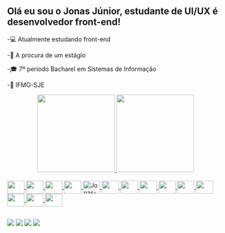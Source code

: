 ## Olá eu sou o Jonas Júnior, estudante de UI/UX é desenvolvedor front-end!

-💻 Atualmente estudando front-end

-🚀 A procura de um estágio

-🎓 7º periodo Bacharel em Sistemas de Informação

-🏫 IFMG-SJE

<div align="center">
  <a href="https://github.com/jonasjunior">
  <img height="180em" src="https://github-readme-stats.vercel.app/api?username=jonas270&show_icons=true&theme=dark&include_all_commits=true&count_private=true"/>
  <img height="180em" src="https://github-readme-stats.vercel.app/api/top-langs/?username=jonas270&layout=compact&langs_count=7&theme=dark"/>
</div>
<div style="display: inline_block"><br>
  <img  <img align="center" height="30" width="40" src="https://cdn.jsdelivr.net/gh/devicons/devicon/icons/html5/html5-original.svg" />
  <img align="center" height="30" width="40" src="https://cdn.jsdelivr.net/gh/devicons/devicon/icons/css3/css3-original.svg" />
  <img align="center" height="30" width="40" src="https://cdn.jsdelivr.net/gh/devicons/devicon/icons/javascript/javascript-plain.svg" />
  <img align="center" height="30" width="40" src="https://cdn.jsdelivr.net/gh/devicons/devicon/icons/figma/figma-original.svg" />
  <img  align="center" alt="Jonas-react" height="30" width="40"src="https://cdn.jsdelivr.net/gh/devicons/devicon/icons/react/react-original-wordmark.svg" />     
  <img align="center" height="30" width="40" src="https://cdn.jsdelivr.net/gh/devicons/devicon/icons/java/java-original-wordmark.svg" />
  <img align="center" height="30" width="40" src="https://cdn.jsdelivr.net/gh/devicons/devicon/icons/c/c-original.svg" />
  <img  align="center" height="30" width="40" src="https://cdn.jsdelivr.net/gh/devicons/devicon/icons/cplusplus/cplusplus-original.svg" />
  <img  align="center" height="30" width="40" src="https://cdn.jsdelivr.net/gh/devicons/devicon/icons/csharp/csharp-original.svg" />
  <img align="center" height="30" width="40" src="https://cdn.jsdelivr.net/gh/devicons/devicon/icons/python/python-original.svg" />
  <img  align="center" height="30" width="40" src="https://cdn.jsdelivr.net/gh/devicons/devicon/icons/photoshop/photoshop-plain.svg" />
  <img  align="center" height="30" width="40" src="https://cdn.jsdelivr.net/gh/devicons/devicon/icons/sqlite/sqlite-original.svg" />     
  <img  align="center" height="30" width="40" src="https://cdn.jsdelivr.net/gh/devicons/devicon/icons/mysql/mysql-original-wordmark.svg" />
  <img  align="center" height="30" width="40" src="https://cdn.jsdelivr.net/gh/devicons/devicon/icons/php/php-original.svg" />
          
                       
  
  
  
  ##
 
<div> 

  <a href="https://www.instagram.com/jonasjuniorr_/?hl=pt-br" target="_blank"> <img src="https://img.shields.io/badge/-Instagram-%23E4405F?style=for-the-badge&logo=instagram&logoColor=white" target="_blank"></a>
  <a href = "mailto:juniorjonas607@gmail.com"><img src="https://img.shields.io/badge/-Gmail-%23333?style=for-the-badge&logo=gmail&logoColor=white" target="_blank"></a>
  <a href="https://www.linkedin.com/in/jonas-junior-b50342144/" target="_blank"> <img src="https://img.shields.io/badge/-LinkedIn-%230077B5?style=for-the-badge&logo=linkedin&logoColor=white" target="_blank"></a>
  <a href="https://api.whatsapp.com/send?phone=5533999141459&text=Ol%C3%A1%20vim%20pelo%20Git!" target="_blank"><img src="https://img.shields.io/badge/WhatsApp-25D366?style=for-the-badge&logo=whatsapp&logoColor=white" target="_blank"> </a>
  
 

 
</div>
